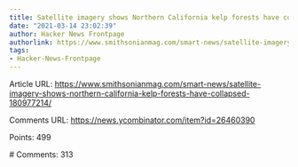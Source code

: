 ```yaml
---
title: Satellite imagery shows Northern California kelp forests have collapsed
date: "2021-03-14 23:02:39"
author: Hacker News Frontpage
authorlink: https://www.smithsonianmag.com/smart-news/satellite-imagery-shows-northern-california-kelp-forests-have-collapsed-180977214/
tags:
- Hacker-News-Frontpage
---
```


<p>Article URL: <a href="https://www.smithsonianmag.com/smart-news/satellite-imagery-shows-northern-california-kelp-forests-have-collapsed-180977214/">https://www.smithsonianmag.com/smart-news/satellite-imagery-shows-northern-california-kelp-forests-have-collapsed-180977214/</a></p>
<p>Comments URL: <a href="https://news.ycombinator.com/item?id=26460390">https://news.ycombinator.com/item?id=26460390</a></p>
<p>Points: 499</p>
<p># Comments: 313</p>
